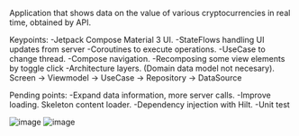 Application that shows data on the value of various cryptocurrencies in real time, obtained by API.

Keypoints:
-Jetpack Compose Material 3 UI.
-StateFlows handling UI updates from server
-Coroutines to execute operations.
-UseCase to change thread.
-Compose navigation. 
-Recomposing some view elements by toggle click
-Architecture layers. (Domain data model not necesary).  Screen -> Viewmodel -> UseCase -> Repository -> DataSource

Pending points:
-Expand data information, more server calls.
-Improve loading. Skeleton content loader.
-Dependency injection with Hilt.
-Unit test


![image](https://github.com/mesonerodroid/CryptoInformer/assets/26088162/8962dc5d-6427-49b9-9525-e2c5740e1133)      ![image](https://github.com/mesonerodroid/CryptoInformer/assets/26088162/9e52c006-05cf-4219-9268-df480e43bf6f)







